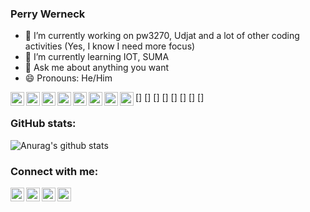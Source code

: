 ### Perry Werneck

- 🔭 I’m currently working on pw3270, Udjat and a lot of other coding activities (Yes, I know I need more focus)
- 🌱 I’m currently learning IOT, SUMA
- 💬 Ask me about anything you want
- 😄 Pronouns: He/Him


[<img align="left" alt="JavaScript" width="22px" src="https://cdn.jsdelivr.net/npm/simple-icons@3.9.0/icons/javascript.svg" />]
[<img align="left" alt="Linux" width="22px" src="https://cdn.jsdelivr.net/npm/simple-icons@3.9.0/icons/linux.svg" />]
[<img align="left" alt="C" width="22px" src="https://cdn.jsdelivr.net/npm/simple-icons@3.9.0/icons/c.svg" />]
[<img align="left" alt="C++" width="22px" src="https://cdn.jsdelivr.net/npm/simple-icons@3.9.0/icons/cplusplus.svg" />]
[<img align="left" alt="HTML-5" width="22px" src="https://cdn.jsdelivr.net/npm/simple-icons@3.9.0/icons/html5.svg" />]
[<img align="left" alt="LibreOffice" width="22px" src="https://cdn.jsdelivr.net/npm/simple-icons@3.9.0/icons/libreoffice.svg" />]
[<img align="left" alt="OpenSUSE" width="22px" src="https://cdn.jsdelivr.net/npm/simple-icons@3.9.0/icons/opensuse.svg" />]
[<img align="left" alt="Python" width="22px" src="https://cdn.jsdelivr.net/npm/simple-icons@3.9.0/icons/python.svg" />]


### GitHub stats:

![Anurag's github stats](https://github-readme-stats.vercel.app/api?username=PerryWerneck&show_icons=true&theme=radical)

### Connect with me:

[<img align="left" alt="GMail" width="22px" src="https://cdn.jsdelivr.net/npm/simple-icons@3.9.0/icons/gmail.svg" />][gmail]
[<img align="left" alt="Facebook" width="22px" src="https://cdn.jsdelivr.net/npm/simple-icons@3.9.0/icons/facebook.svg" />][facebook]
[<img align="left" alt="Twitter" width="22px" src="https://cdn.jsdelivr.net/npm/simple-icons@v3/icons/twitter.svg" />][twitter]
[<img align="left" alt="LinkedIn" width="22px" src="https://cdn.jsdelivr.net/npm/simple-icons@v3/icons/linkedin.svg" />][linkedin]

<!-- 
https://cdn.jsdelivr.net/npm/simple-icons@3.9.0/icons/googledrive.svg
-->

<!--

References: https://www.youtube.com/watch?v=ECuqb5Tv9qI

**PerryWerneck/PerryWerneck** is a ✨ _special_ ✨ repository because its `README.md` (this file) appears on your GitHub profile.

Here are some ideas to get you started:

- 👯 I’m looking to collaborate on ...
- 🤔 I’m looking for help with ...
- 📫 How to reach me: ...
- ⚡ Fun fact: ...
-->

[gmail]: mailto:perry.werneck@gmail.com
[twitter]: https://twitter.com/PerryWerneck
[linkedin]: https://linkedin.com/in/perrywerneck
[facebook]: https://www.facebook.com/perry.werneck

